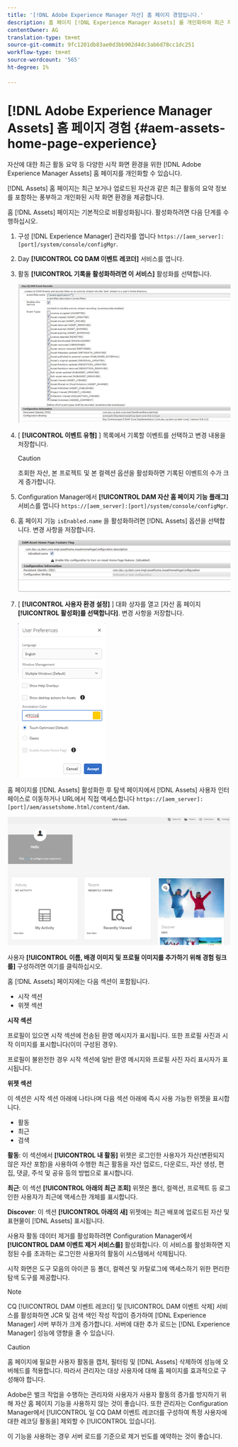 ```yaml
---
title: '[!DNL Adobe Experience Manager 자산] 홈 페이지 경험입니다.'
description: 홈 페이지 [!DNL Experience Manager Assets] 를 개인화하여 최근 자산 활동 요약 등 다양한 시작 화면 환경을 제공합니다.
contentOwner: AG
translation-type: tm+mt
source-git-commit: 9fc1201db83ae0d3bb902d4dc3ab6d78cc1dc251
workflow-type: tm+mt
source-wordcount: '565'
ht-degree: 1%

---
```



# [!DNL Adobe Experience Manager Assets] 홈 페이지 경험 {#aem-assets-home-page-experience}

자산에 대한 최근 활동 요약 등 다양한 시작 화면 환경을 위한 [!DNL Adobe Experience Manager Assets] 홈 페이지를 개인화할 수 있습니다.

[!DNL Assets] 홈 페이지는 최근 보거나 업로드된 자산과 같은 최근 활동의 요약 정보를 포함하는 풍부하고 개인화된 시작 화면 환경을 제공합니다.

홈 [!DNL Assets] 페이지는 기본적으로 비활성화됩니다. 활성화하려면 다음 단계를 수행하십시오.

1. 구성 [!DNL Experience Manager] 관리자를 엽니다 `https://[aem_server]:[port]/system/console/configMgr`.
1. Day **[!UICONTROL CQ DAM 이벤트 레코더]** 서비스를 엽니다.
1. 활동 **[!UICONTROL 기록을 활성화하려면 이 서비스]** 활성화를 선택합니다.

   ![chlimage_1-250](assets/chlimage_1-250.png)

1. [ **[!UICONTROL 이벤트 유형]** ] 목록에서 기록할 이벤트를 선택하고 변경 내용을 저장합니다.

   >[!CAUTION]
   >
   >조회한 자산, 본 프로젝트 및 본 컬렉션 옵션을 활성화하면 기록된 이벤트의 수가 크게 증가합니다.

1. Configuration Manager에서 **[!UICONTROL DAM 자산 홈 페이지 기능 플래그]** 서비스를 엽니다 `https://[aem_server]:[port]/system/console/configMgr`.
1. 홈 페이지 기능 `isEnabled.name` 을 활성화하려면 [!DNL Assets] 옵션을 선택합니다. 변경 사항을 저장합니다.

   ![chlimage_1-251](assets/chlimage_1-251.png)

1. [ **[!UICONTROL 사용자 환경 설정]** ] 대화 상자를 열고 [자산 홈 페이지 **[!UICONTROL 활성화]를 선택합니다]**. 변경 사항을 저장합니다.

   ![사용자 환경 설정 대화 상자에서 자산 홈 페이지 활성화](assets/Annotation-color.png)

홈 페이지를 [!DNL Assets] 활성화한 후 탐색 페이지에서 [!DNL Assets] 사용자 인터페이스로 이동하거나 URL에서 직접 액세스합니다 `https://[aem_server]:[port]/aem/assetshome.html/content/dam`.

![자산 사용자 인터페이스에서 경험 링크 구성](assets/config-experience-link.png)

사용자 **[!UICONTROL 이름, 배경 이미지 및 프로필 이미지를 추가하기 위해 경험 링크를]** 구성하려면 여기를 클릭하십시오.

홈 [!DNL Assets] 페이지에는 다음 섹션이 포함됩니다.

* 시작 섹션
* 위젯 섹션

**시작 섹션**

프로필이 있으면 시작 섹션에 전송된 환영 메시지가 표시됩니다. 또한 프로필 사진과 시작 이미지를 표시합니다(이미 구성된 경우).

프로필이 불완전한 경우 시작 섹션에 일반 환영 메시지와 프로필 사진 자리 표시자가 표시됩니다.

**위젯 섹션**

이 섹션은 시작 섹션 아래에 나타나며 다음 섹션 아래에 즉시 사용 가능한 위젯을 표시합니다.

* 활동
* 최근
* 검색

**활동**: 이 섹션에서 **[!UICONTROL 내 활동]** 위젯은 로그인한 사용자가 자산(변환되지 않은 자산 포함)을 사용하여 수행한 최근 활동을 자산 업로드, 다운로드, 자산 생성, 편집, 댓글, 주석 및 공유 등의 방법으로 표시합니다.

**최근**: 이 섹션 **[!UICONTROL 아래의 최근 조회]** 위젯은 폴더, 컬렉션, 프로젝트 등 로그인한 사용자가 최근에 액세스한 개체를 표시합니다.

**Discover**: 이 섹션 **[!UICONTROL 아래의 새]** 위젯에는 최근 배포에 업로드된 자산 및 표현물이 [!DNL Assets] 표시됩니다.

사용자 활동 데이터 제거를 활성화하려면 Configuration Manager에서 **[!UICONTROL DAM 이벤트 제거 서비스를]** 활성화합니다. 이 서비스를 활성화하면 지정된 수를 초과하는 로그인한 사용자의 활동이 시스템에서 삭제됩니다.

시작 화면은 도구 모음의 아이콘 등 폴더, 컬렉션 및 카탈로그에 액세스하기 위한 편리한 탐색 도구를 제공합니다.

>[!NOTE]
>
>CQ [!UICONTROL DAM 이벤트 레코더] 및 [!UICONTROL DAM 이벤트 삭제] 서비스를 활성화하면 JCR 및 검색 색인 작성 작업이 증가하여 [!DNL Experience Manager] 서버 부하가 크게 증가합니다. 서버에 대한 추가 로드는 [!DNL Experience Manager] 성능에 영향을 줄 수 있습니다.

>[!CAUTION]
>
>홈 페이지에 필요한 사용자 활동을 캡처, 필터링 및 [!DNL Assets] 삭제하여 성능에 오버헤드를 적용합니다. 따라서 관리자는 대상 사용자에 대해 홈 페이지를 효과적으로 구성해야 합니다.
>
>Adobe은 벌크 작업을 수행하는 관리자와 사용자가 사용자 활동의 증가를 방지하기 위해 자산 홈 페이지 기능을 사용하지 않는 것이 좋습니다. 또한 관리자는 Configuration Manager에서 [!UICONTROL 일 CQ DAM 이벤트 레코더를 구성하여 특정 사용자에 대한 레코딩 활동을] 제외할 수 [!UICONTROL 있습니다].
>
>이 기능을 사용하는 경우 서버 로드를 기준으로 제거 빈도를 예약하는 것이 좋습니다.
